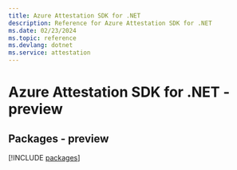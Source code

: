 ```yaml
---
title: Azure Attestation SDK for .NET
description: Reference for Azure Attestation SDK for .NET
ms.date: 02/23/2024
ms.topic: reference
ms.devlang: dotnet
ms.service: attestation
---
```

# Azure Attestation SDK for .NET - preview
## Packages - preview
[!INCLUDE [packages](attestation-index.md)]